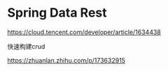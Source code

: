 # Spring Data Rest

https://cloud.tencent.com/developer/article/1634438

快速构建crud

https://zhuanlan.zhihu.com/p/173632915